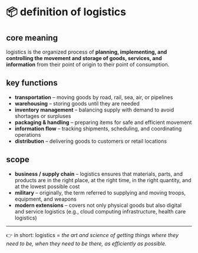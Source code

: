 # 📦 definition of logistics

## core meaning
logistics is the organized process of **planning, implementing, and controlling the movement and storage of goods, services, and information** from their point of origin to their point of consumption.

## key functions
- **transportation** – moving goods by road, rail, sea, air, or pipelines
- **warehousing** – storing goods until they are needed
- **inventory management** – balancing supply with demand to avoid shortages or surpluses
- **packaging & handling** – preparing items for safe and efficient movement
- **information flow** – tracking shipments, scheduling, and coordinating operations
- **distribution** – delivering goods to customers or retail locations

## scope
- **business / supply chain** – logistics ensures that materials, parts, and products are in the right place, at the right time, in the right quantity, and at the lowest possible cost
- **military** – originally, the term referred to supplying and moving troops, equipment, and weapons
- **modern extensions** – covers not only physical goods but also digital and service logistics (e.g., cloud computing infrastructure, health care logistics)

---

👉 in short: logistics = *the art and science of getting things where they need to be, when they need to be there, as efficiently as possible.*
